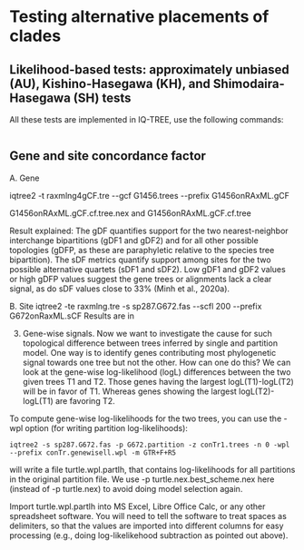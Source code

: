 # Testing alternative placements of clades

## Likelihood-based tests: approximately unbiased (AU), Kishino-Hasegawa (KH), and Shimodaira-Hasegawa (SH) tests

All these tests are implemented in IQ-TREE, use the following commands:
```

```

## Gene and site concordance factor
A. Gene


 iqtree2 -t raxmlng4gCF.tre --gcf G1456.trees --prefix G1456onRAxML.gCF

G1456onRAxML.gCF.cf.tree.nex and  G1456onRAxML.gCF.cf.tree

Result explained: The gDF quantifies support for the two nearest-neighbor interchange bipartitions (gDF1 and gDF2) and for all other possible
topologies (gDFP, as these are paraphyletic relative to the species
tree bipartition).
The sDF metrics quantify support among sites for the two possible alternative quartets (sDF1 and sDF2). Low gDF1 and gDF2 values or high gDFP values suggest the gene trees or alignments lack a clear signal, as do sDF values close to 33% (Minh et al., 2020a).

B. Site
iqtree2 -te raxmlng.tre -s sp287.G672.fas --scfl 200 --prefix G672onRaxML.sCF
Results are in 

3. Gene-wise signals.
Now we want to investigate the cause for such topological difference between trees inferred by single and partition model. One way is to identify genes contributing most phylogenetic signal towards one tree but not the other.
How can one do this? We can look at the gene-wise log-likelihood (logL) differences between the two given trees T1 and T2. Those genes having the largest logL(T1)-logL(T2) will be in favor of T1. Whereas genes showing the largest logL(T2)-logL(T1) are favoring T2.

To compute gene-wise log-likelihoods for the two trees, you can use the -wpl option (for writing partition log-likelihoods):
```
iqtree2 -s sp287.G672.fas -p G672.partition -z conTr1.trees -n 0 -wpl --prefix conTr.genewisell.wpl -m GTR+F+R5
```
will write a file turtle.wpl.partlh, that contains log-likelihoods for all partitions in the original partition file. We use -p turtle.nex.best_scheme.nex here (instead of -p turtle.nex) to avoid doing model selection again.

Import turtle.wpl.partlh into MS Excel, Libre Office Calc, or any other spreadsheet software. You will need to tell the software to treat spaces as delimiters, so that the values are imported into different columns for easy processing (e.g., doing log-likelikehood subtraction as pointed out above).
